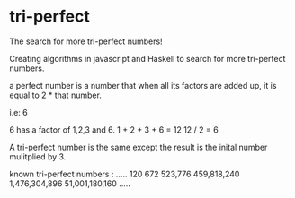 # tri-perfect
The search for more tri-perfect numbers!

Creating algorithms in javascript and Haskell to search for more tri-perfect numbers.

a perfect number is a number that when all its factors are added up, it is equal to 2 * that number.

i.e: 6

6 has a factor of 1,2,3 and 6.
1 + 2 + 3 + 6 = 12
12 / 2 = 6

A tri-perfect number is the same except the result is the inital number   mulitplied by 3.

known tri-perfect numbers :
.....
120
672
523,776
459,818,240
1,476,304,896
51,001,180,160
.....

